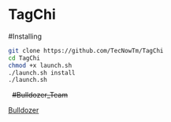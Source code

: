 # TagChi

#Installing

```sh
git clone https://github.com/TecNowTm/TagChi
cd TagChi
chmod +x launch.sh
./launch.sh install
./launch.sh
```
 
<del>#Bulldozer_Team</del></br>

[Bulldozer](https://telegram.me/Kon_Kone_Nanat)
